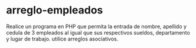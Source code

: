 # arreglo-empleados
Realice un programa en PHP que permita la entrada de nombre, apellido y cedula de 3 empleados al igual que sus respectivos sueldos, departamento y lugar de trabajo. utilice arreglos asociativos.
